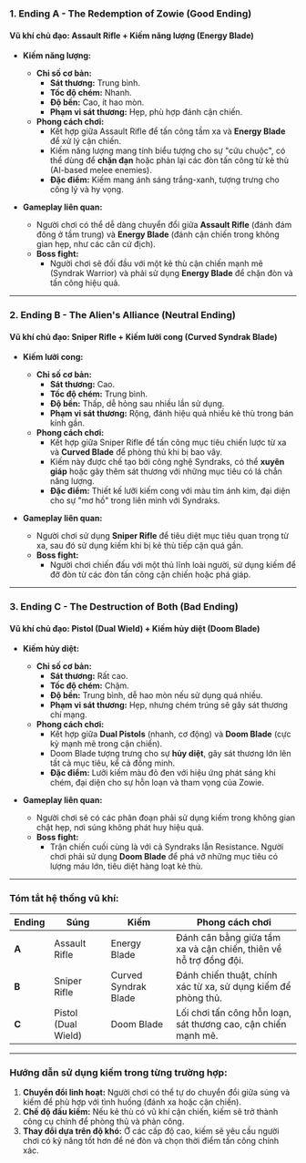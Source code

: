 ### **1. Ending A - The Redemption of Zowie (Good Ending)**

#### **Vũ khí chủ đạo: Assault Rifle + Kiếm năng lượng (Energy Blade)**

- **Kiếm năng lượng:**
    
    - **Chỉ số cơ bản:**
        - **Sát thương:** Trung bình.
        - **Tốc độ chém:** Nhanh.
        - **Độ bền:** Cao, ít hao mòn.
        - **Phạm vi sát thương:** Hẹp, phù hợp đánh cận chiến.
    - **Phong cách chơi:**
        - Kết hợp giữa Assault Rifle để tấn công tầm xa và **Energy Blade** để xử lý cận chiến.
        - Kiếm năng lượng mang tính biểu tượng cho sự "cứu chuộc", có thể dùng để **chặn đạn** hoặc phản lại các đòn tấn công từ kẻ thù (AI-based melee enemies).
        - **Đặc điểm:** Kiếm mang ánh sáng trắng-xanh, tượng trưng cho công lý và hy vọng.
- **Gameplay liên quan:**
    
    - Người chơi có thể dễ dàng chuyển đổi giữa **Assault Rifle** (đánh đám đông ở tầm trung) và **Energy Blade** (đánh cận chiến trong không gian hẹp, như các căn cứ địch).
    - **Boss fight:**
        - Người chơi sẽ đối đầu với một kẻ thù cận chiến mạnh mẽ (Syndrak Warrior) và phải sử dụng **Energy Blade** để chặn đòn và tấn công hiệu quả.

---

### **2. Ending B - The Alien's Alliance (Neutral Ending)**

#### **Vũ khí chủ đạo: Sniper Rifle + Kiếm lưỡi cong (Curved Syndrak Blade)**

- **Kiếm lưỡi cong:**
    
    - **Chỉ số cơ bản:**
        - **Sát thương:** Cao.
        - **Tốc độ chém:** Trung bình.
        - **Độ bền:** Thấp, dễ hỏng sau nhiều lần sử dụng.
        - **Phạm vi sát thương:** Rộng, đánh hiệu quả nhiều kẻ thù trong bán kính gần.
    - **Phong cách chơi:**
        - Kết hợp giữa Sniper Rifle để tấn công mục tiêu chiến lược từ xa và **Curved Blade** để phòng thủ khi bị bao vây.
        - Kiếm này được chế tạo bởi công nghệ Syndraks, có thể **xuyên giáp** hoặc gây thêm sát thương với những mục tiêu có lá chắn năng lượng.
        - **Đặc điểm:** Thiết kế lưỡi kiếm cong với màu tím ánh kim, đại diện cho sự "mơ hồ" trong liên minh với Syndraks.
- **Gameplay liên quan:**
    
    - Người chơi sử dụng **Sniper Rifle** để tiêu diệt mục tiêu quan trọng từ xa, sau đó sử dụng kiếm khi bị kẻ thù tiếp cận quá gần.
    - **Boss fight:**
        - Người chơi chiến đấu với một thủ lĩnh loài người, sử dụng kiếm để đỡ đòn từ các đòn tấn công cận chiến hoặc phá giáp.

---

### **3. Ending C - The Destruction of Both (Bad Ending)**

#### **Vũ khí chủ đạo: Pistol (Dual Wield) + Kiếm hủy diệt (Doom Blade)**

- **Kiếm hủy diệt:**
    
    - **Chỉ số cơ bản:**
        - **Sát thương:** Rất cao.
        - **Tốc độ chém:** Chậm.
        - **Độ bền:** Trung bình, dễ hao mòn nếu sử dụng quá nhiều.
        - **Phạm vi sát thương:** Hẹp, nhưng chém trúng sẽ gây sát thương chí mạng.
    - **Phong cách chơi:**
        - Kết hợp giữa **Dual Pistols** (nhanh, cơ động) và **Doom Blade** (cực kỳ mạnh mẽ trong cận chiến).
        - Doom Blade tượng trưng cho sự **hủy diệt**, gây sát thương lớn lên tất cả mục tiêu, kể cả đồng minh.
        - **Đặc điểm:** Lưỡi kiếm màu đỏ đen với hiệu ứng phát sáng khi chém, đại diện cho sự hỗn loạn và tham vọng của Zowie.
- **Gameplay liên quan:**
    
    - Người chơi sẽ có các phân đoạn phải sử dụng kiếm trong không gian chật hẹp, nơi súng không phát huy hiệu quả.
    - **Boss fight:**
        - Trận chiến cuối cùng là với cả Syndraks lẫn Resistance. Người chơi phải sử dụng **Doom Blade** để phá vỡ những mục tiêu có lượng máu lớn, tiêu diệt hàng loạt kẻ thù.

---

### **Tóm tắt hệ thống vũ khí:**

| **Ending** | **Súng**            | **Kiếm**             | **Phong cách chơi**                                               |
| ---------- | ------------------- | -------------------- | ----------------------------------------------------------------- |
| **A**      | Assault Rifle       | Energy Blade         | Đánh cân bằng giữa tầm xa và cận chiến, thiên về hỗ trợ đồng đội. |
| **B**      | Sniper Rifle        | Curved Syndrak Blade | Đánh chiến thuật, chính xác từ xa, sử dụng kiếm để phòng thủ.     |
| **C**      | Pistol (Dual Wield) | Doom Blade           | Lối chơi tấn công hỗn loạn, sát thương cao, cận chiến mạnh mẽ.    |

---

### **Hướng dẫn sử dụng kiếm trong từng trường hợp:**

1. **Chuyển đổi linh hoạt:** Người chơi có thể tự do chuyển đổi giữa súng và kiếm để phù hợp với tình huống (đánh xa hoặc cận chiến).
2. **Chế độ đấu kiếm:** Nếu kẻ thù có vũ khí cận chiến, kiếm sẽ trở thành công cụ chính để phòng thủ và phản công.
3. **Thay đổi dựa trên độ khó:** Ở các cấp độ cao, kiếm sẽ yêu cầu người chơi có kỹ năng tốt hơn để né đòn và chọn thời điểm tấn công chính xác.